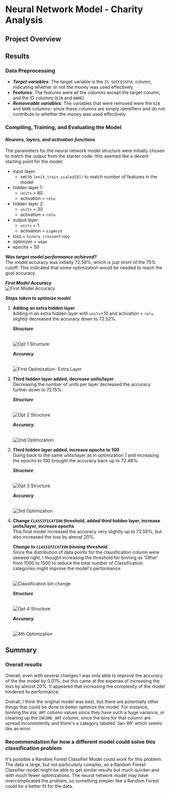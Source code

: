 # Neural Network Model - Charity Analysis

## Project Overview

## Results

### Data Preprocessing
- ***Target variables***: The target variable is the `IS_SUCCESSFUL` column, indicating whether or not the money was used effectively.
- ***Features***: The features were all the columns except the target column, and the ID columns (`EIN` and `NAME`)
- ***Removeable variables***: The variables that were removed were the `EIN` and `NAME` columns- since these columns are simply identifiers and do not contribute to whether the money was used effectively.

### Compiling, Training, and Evaluating the Model
#### ***Neurons, layers, and activation functions***
The parameters for the neural network model structure were initially chosen to match the output from the starter code- this seemed like a decent starting point for the model.

- input layer:
    - set to `len(X_train_scaled[0])` to match number of features in the model
- hidden layer 1:
    -  `units` = 80
    - activation = `relu`
- hidden layer 2:
    - `units` = 30
    - activation = `relu`
- output layer:
    - `units` = 1
    - activation = `sigmoid`
- loss = `binary_crossentropy`
- optimizer = `adam`
- epochs = 50

***Was target model performance achieved?***<br>
The model accuracy was initially 72.58%, which is just short of the 75% cutoff. This indicated that some optimization would be needed to reach the goal accuracy.<br>

***First Model Accuracy***<br>
![First Model Accuracy](./resources/images/original-model.png)<br>

***Steps taken to optimize model***<br>
1. **Adding an extra hidden layer**<br>
Adding in an extra hidden layer with `units`=10 and activation = `relu` slightly decreased the accuracy down to 72.52%.<br>

    ***Structure***

    <br>![Opt 1 Structure](./resources/images/opt1_structure.png)<br>

    ***Accuracy***

    <br>![First Optimization- Extra Layer](./resources/images/optimization1_extraLayer.png)<br>

2. **Third hidden layer added, decrease units/layer**<br>
Decreasing the number of units per layer decreased the accuracy further down to 72.15%.<br>



    ***Structure***

    <br>![Opt 2 Structure](./resources/images/opt2_structure.png)<br>

    ***Accuracy***

    <br>![2nd Optimization](./resources/images/optimization2.png)<br>


3. **Third hidden layer added, increase epochs to 100**<br>
Going back to the same units/layer as in optimization 1 and increasing the epochs to 100 brought the accuracy back up to 72.48%.<br>



    ***Structure***

    <br>![Opt 3 Structure](./resources/images/opt3_structure.png)<br>

    ***Accuracy***

    <br>![3rd Optimization](./resources/images/optimization3.png)<br>


4. **Change `CLASSIFICATION` threshold, added third hidden layer, increase units/layer, increase epochs**<br>
This final model increased the accuracy very slightly up to 72.59%, but also increased the loss by almost 20%.<br>

    ***Change to `CLASSIFICATION` binning threshold***<br>
    Since the distribution of data points for the classification column were skewed right, I thought increasing the threshold for binning as 'Other' from 1000 to 1500 to reduce the total number of Classification categories might improve the model's performance.

    <br>![Classification bin change](./resources/images/class_change.png)

    ***Structure***

    <br>![Opt 4 Structure](./resources/images/opt4_struct.png)<br>

    ***Accuracy***

    <br>![4th Optimization](./resources/images/opt4_acc.png)<br>

## Summary

### Overall results
Overall, even with several changes I was only able to improve the accuracy of the the model by 0.01%, but this came at the expense of increasing the loss by almost 20%. It appeared that increasing the complexity of the model hindered its performance. <br>

Overall, I think the original model was best, but there are potentially other things that could be done to better optimize the model. For instance, binning the `ASK_AMT` column values since they have such a huge variance, or cleaning up the `INCOME_AMT` column, since the bins for that column are spread inconsistently and there's a category labeled 'Jan-99' which seems like an error. 

### Recommendation for how a different model could solve this classification problem
It's  possible a Random Forest Classifier Model could work for this problem. The data is large, but not particularly complex, so a Random Forest Classifier model might be able to get similar results but much quicker and with much fewer optimizations. The neural network model may have overcomplicated the problem, so something simpler like a Random Forest could be a better fit for the data. 